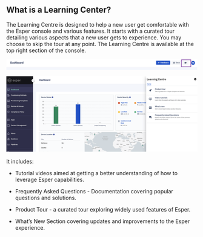 ## What is a Learning Center?

The Learning Centre is designed to help a new user get comfortable with the Esper console and various features. It starts with a curated tour detailing various aspects that a new user gets to experience. You may choose to skip the tour at any point. The Learning Centre is available at the top right section of the console.

  

![](./images/AccessLearning.png)

![](./images/learning-main.png)

It includes:

-   Tutorial videos aimed at getting a better understanding of how to leverage Esper capabilities.
    
-   Frequently Asked Questions - Documentation covering popular questions and solutions.
    
-   Product Tour - a curated tour exploring widely used features of Esper.
    
-   What’s New Section covering updates and improvements to the Esper experience.